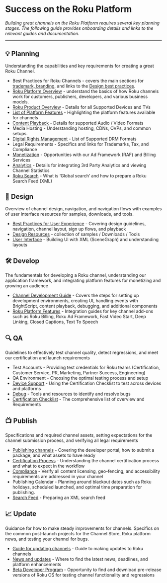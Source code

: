 # Success on the Roku Platform

_Building great channels on the Roku Platform requires several key planning stages. The following guide provides onboarding details and links to the relevant guides and documentation._

- - -

## :bulb: Planning
Understanding the capabilities and key requirements for creating a great Roku Channel.

* Best Practices for Roku Channels - covers the main sections for [trademark, branding](http://wwwimg.roku.com/static/imageresources/RokuTrademarkGuidelines.pdf), and links to the [Design best practices](/design/design-guidelines.md).
* [Roku Platform Overview](/develop/getting-started/how-channels-work.md) - understand the basics of how Roku channels work for customers, publishers, developers, and various business models.
* [Roku Product Overview](/develop/specifications/roku-devices.md) - Details for all Supported Devices and TVs
* [List of Platform Features](/develop/getting-started/platform-overview.md) - Highlighting the platform features available for channels
* [Content Playback](/develop/specifications/audio-video-support.md) - Details for supported Audio / Video Formats
* Media Hosting - Understanding hosting, CDNs, OVPs, and common setups.
* [Digital Rights Management](/develop/specifications/content-protection.md) - List of Supported DRM Formats
* Legal Requirements - Specifics and links for Trademarks, Tax, and Compliance
* [Monetization](/publish/monetization) - Opportunities with our Ad Framework (RAF) and Billing Services
* [Analytics](/publish/platform-features/analytics-support.md) - Details for integrating 3rd Party Analytics and viewing Channel Statistics
* [Roku Search](/publish/platform-features/search.md) - What is ‘Global search’ and how to prepare a Roku Search Feed (XML)

## :pencil: Design

Overview of channel design, navigation, and navigation flows with examples of user interface resources for samples, downloads, and tools.

* [Best Practices for User Experience](/design/design-guidelines.md) - Covering design guidelines, navigation, channel layout, sign up flows, and playback
* [Design Resources](/design/design-resources.md) - collection of samples / Downloads / Tools
* [User Interface](/develop/channel-development/scenegraph-ui.md) - Building UI with XML (SceneGraph) and understanding  layouts

## 🛠 Develop
The fundamentals for developing a Roku channel, understanding our application framework, and integrating platform features for monetizing and growing an audience

* [Channel Development Guide](/develop/channel-development) - Covers the steps for setting up development environments, creating UI, handling events with BrightScript, content playback, debugging, and additional components
* [Roku Platform Features](/develop/guides) - Integration guides for key channel add-ons such as Roku Billing, Roku Ad Framework, Fast Video Start, Deep Linking, Closed Captions, Text To Speech

## 🔍 QA
Guidelines to effectively test channel quality, detect regressions, and meet our certification and launch requirements

* Test Accounts - Providing test credentials for Roku teams (Certification, Customer Service, PR, Marketing, Partner Success, Engineering)
* QA Environment - Choosing the optimal testing process and setup
* [Device Support](/develop/specifications/roku-devices.md) - Using the Certification Checklist to test across devices and platforms
* [Debug](/develop/guides/debugging.md) - Tools and resources to identify and resolve bugs
* [Certification Checklist](https://sdkdocs.roku.com/download/attachments/3737121/Roku-Channel-Certification-Checklist_v2.0.xlsx) - The comprehensive list of overview and Requirements

## :tv: Publish
Specifications and required channel assets, setting expectations for the channel submission process, and verifying all legal requirements

* [Publishing channels](/publish/channel-store/publishing.md) - Covering the developer portal, how to submit a package, and what assets to have ready
* [Certification Process](/publish/channel-store/certification.md) - Understanding the channel certification process and what to expect in the workflow
* [Compliance](/publish/platform-features/compliance.md) - Verify all content licensing, geo-fencing, and accessibility requirements are addressed in your channel
* Publishing Calendar - Planning around blackout dates such as Roku holidays, scheduled launched, and optimal time preparation for publishing.
* [Search Feed](/publish/platform-features/search.md) - Preparing an XML search feed

## :chart_with_upwards_trend: Update

Guidance for how to make steady improvements for channels. Specifics on the common post-launch projects for the Channel Store, Roku platform news, and testing your channel for bugs.

* [Guide for updating channels](/publish/channel-store/publishing.md#update-an-existing-channel) - Guide to making updates to Roku channels
* [News and updates](https://blog.roku.com/developer/) - Where to find the latest news, deadlines, and platform enhancements
* [Beta Developer Program](/publish/beta-developer-program) - Opportunity to find and download pre-release versions of Roku OS for testing channel functionality and regressions
